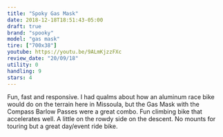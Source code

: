 ```yaml
---
title: "Spoky Gas Mask"
date: 2018-12-18T18:51:43-05:00
draft: true
brand: "spooky"
model: "gas mask"
tire: ["700x38"]
youtube: https://youtu.be/9ALmKjzzFXc
review_date: "20/09/18"
utility: 0
handling: 9
stars: 4
---
```



Fun, fast and responsive.  I had qualms about how an aluminum race bike would
do on the terrain here in Missoula, but the Gas Mask with the Compass Barlow
Passes were a great combo.  Fun climbing bike that accelerates well.  A little
on the rowdy side on the descent.  No mounts for touring but a great day/event
ride bike.
